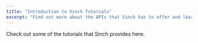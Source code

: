 ```yaml
---
title: "Introduction to Sinch Tutorials"
excerpt: "Find out more about the APIs that Sinch has to offer and learn how to use them."
---
```

Check out some of the tutorials that Sinch provides here.